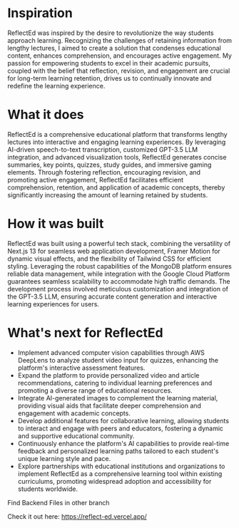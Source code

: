 # Inspiration

ReflectEd was inspired by the desire to revolutionize the way students approach learning. Recognizing the challenges of retaining information from lengthy lectures, I aimed to create a solution that condenses educational content, enhances comprehension, and encourages active engagement. My passion for empowering students to excel in their academic pursuits, coupled with the belief that reflection, revision, and engagement are crucial for long-term learning retention, drives us to continually innovate and redefine the learning experience.

# What it does
ReflectEd is a comprehensive educational platform that transforms lengthy lectures into interactive and engaging learning experiences. By leveraging AI-driven speech-to-text transcription, customized GPT-3.5 LLM integration, and advanced visualization tools, ReflectEd generates concise summaries, key points, quizzes, study guides, and immersive gaming elements. Through fostering reflection, encouraging revision, and promoting active engagement, ReflectEd facilitates efficient comprehension, retention, and application of academic concepts, thereby significantly increasing the amount of learning retained by students.

# How it was built
ReflectEd was built using a powerful tech stack, combining the versatility of Next.js 13 for seamless web application development, Framer Motion for dynamic visual effects, and the flexibility of Tailwind CSS for efficient styling. Leveraging the robust capabilities of the MongoDB platform ensures reliable data management, while integration with the Google Cloud Platform guarantees seamless scalability to accommodate high traffic demands. The development process involved meticulous customization and integration of the GPT-3.5 LLM, ensuring accurate content generation and interactive learning experiences for users.

# What's next for ReflectEd
- Implement advanced computer vision capabilities through AWS DeepLens to analyze student video input for quizzes, enhancing the platform's interactive assessment features.
- Expand the platform to provide personalized video and article recommendations, catering to individual learning preferences and promoting a diverse range of educational resources.
- Integrate AI-generated images to complement the learning material, providing visual aids that facilitate deeper comprehension and engagement with academic concepts.
- Develop additional features for collaborative learning, allowing students to interact and engage with peers and educators, fostering a dynamic and supportive educational community.
- Continuously enhance the platform's AI capabilities to provide real-time feedback and personalized learning paths tailored to each student's unique learning style and pace.
- Explore partnerships with educational institutions and organizations to implement ReflectEd as a comprehensive learning tool within existing curriculums, promoting widespread adoption and accessibility for students worldwide.

Find Backend Files in other branch

Check it out here:
https://reflect-ed.vercel.app/
